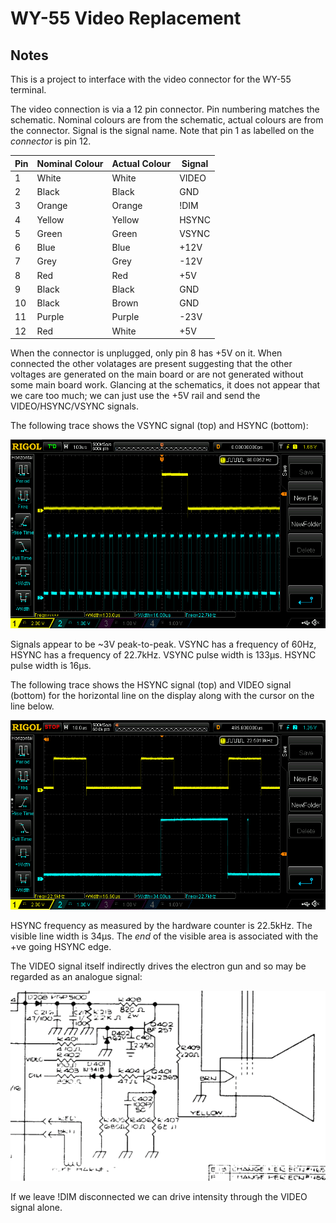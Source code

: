 # WY-55 Video Replacement

## Notes

This is a project to interface with the video connector for the WY-55 terminal.

The video connection is via a 12 pin connector. Pin numbering matches the
schematic. Nominal colours are from the schematic, actual colours are from the
connector. Signal is the signal name. Note that pin 1 as labelled on the
*connector* is pin 12.

| Pin | Nominal Colour | Actual Colour | Signal
|-|-|-|-|
|1|White|White|VIDEO|
|2|Black|Black|GND|
|3|Orange|Orange|!DIM|
|4|Yellow|Yellow|HSYNC|
|5|Green|Green|VSYNC|
|6|Blue|Blue|+12V|
|7|Grey|Grey|-12V|
|8|Red|Red|+5V|
|9|Black|Black|GND|
|10|Black|Brown|GND|
|11|Purple|Purple|-23V|
|12|Red|White|+5V|

When the connector is unplugged, only pin 8 has +5V on it. When connected the
other volatages are present suggesting that the other voltages are generated on
the main board or are not generated without some main board work. Glancing at
the schematics, it does not appear that we care too much; we can just use the
+5V rail and send the VIDEO/HSYNC/VSYNC signals.

The following trace shows the VSYNC signal (top) and HSYNC (bottom):

![](img/VSYNC-HSYNC.png)

Signals appear to be ~3V peak-to-peak. VSYNC has a frequency of 60Hz, HSYNC has
a frequency of 22.7kHz. VSYNC pulse width is 133µs. HSYNC pulse width is 16µs.

The following trace shows the HSYNC signal (top) and VIDEO signal (bottom) for
the horizontal line on the display along with the cursor on the line below.

![](img/HSYNC-VIDEO.png)

HSYNC frequency as measured by the hardware counter is 22.5kHz. The visible line
width is 34µs. The *end* of the visible area is associated with the +ve going
HSYNC edge.

The VIDEO signal itself indirectly drives the electron gun and so may be
regarded as an analogue signal:

![](img/video-drive.png)

If we leave !DIM disconnected we can drive intensity through the VIDEO signal
alone.
